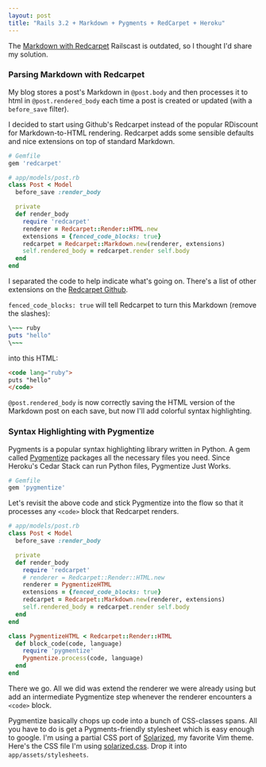 ```yaml
---
layout: post
title: "Rails 3.2 + Markdown + Pygments + RedCarpet + Heroku"
---
```


The [Markdown with Redcarpet][railscast] Railscast is outdated, so I thought I'd share my solution.

### Parsing Markdown with Redcarpet

My blog stores a post's Markdown in `@post.body` and then processes it to
html in `@post.rendered_body` each time a post is created or updated (with a
`before_save` filter).

I decided to start using Github's Redcarpet instead of the popular RDiscount for Markdown-to-HTML rendering. Redcarpet adds some sensible defaults and nice extensions on top of standard Markdown.

~~~ ruby
# Gemfile
gem 'redcarpet'
~~~

~~~ ruby
# app/models/post.rb
class Post < Model
  before_save :render_body

  private
  def render_body
    require 'redcarpet'
    renderer = Redcarpet::Render::HTML.new
    extensions = {fenced_code_blocks: true}
    redcarpet = Redcarpet::Markdown.new(renderer, extensions)
    self.rendered_body = redcarpet.render self.body
  end
end
~~~

I separated the code to help indicate what's going on. There's a list of other extensions on the [Redcarpet Github][redcarpet github].

`fenced_code_blocks: true` will tell Redcarpet to turn this Markdown (remove the slashes):

~~~ ruby
\~~~ ruby
puts "hello"
\~~~
~~~

into this HTML:

~~~ html
<code lang="ruby">
puts "hello"
</code>
~~~

`@post.rendered_body` is now correctly saving the HTML version of the Markdown post on each save, but now I'll add colorful syntax highlighting.

### Syntax Highlighting with Pygmentize

Pygments is a popular syntax highlighting library written in Python. A gem called [Pygmentize][pyg] packages all the necessary files you need. Since Heroku's Cedar Stack can run Python files, Pygmentize Just Works.

~~~ ruby
# Gemfile
gem 'pygmentize'
~~~

Let's revisit the above code and stick Pygmentize into the flow so that it processes any `<code>` block that Redcarpet renders.

~~~ ruby
# app/models/post.rb
class Post < Model
  before_save :render_body

  private
  def render_body
    require 'redcarpet'
    # renderer = Redcarpet::Render::HTML.new
    renderer = PygmentizeHTML
    extensions = {fenced_code_blocks: true}
    redcarpet = Redcarpet::Markdown.new(renderer, extensions)
    self.rendered_body = redcarpet.render self.body
  end
end

class PygmentizeHTML < Redcarpet::Render::HTML
  def block_code(code, language)
    require 'pygmentize'
    Pygmentize.process(code, language)
  end
end
~~~

There we go. All we did was extend the renderer we were already using but add an intermediate Pygmentize step whenever the renderer encounters a `<code>` block.

Pygmentize basically chops up code into a bunch of CSS-classes spans. All you have to do is get a Pygments-friendly stylesheet which is easy enough to google. I'm using a partial CSS port of [Solarized][solar], my favorite Vim theme. Here's the CSS file I'm using [solarized.css][css]. Drop it into `app/assets/stylesheets`.




[railscast]: http://railscasts.com/episodes/272-markdown-with-redcarpet
[redcarpet github]: https://github.com/tanoku/redcarpet
[pyg]: https://github.com/djanowski/pygmentize
[solar]: http://
[css]: http://

